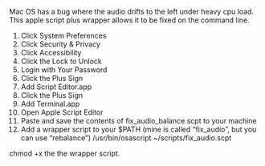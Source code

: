 Mac OS has a bug where the audio drifts to the left under heavy cpu load. This
apple script plus wrapper allows it to be fixed on the command line.


1. Click System Preferences
1. Click Security & Privacy
1. Click Accessibility
1. Click the Lock to Unlock
1. Login with Your Password
1. Click the Plus Sign
1. Add Script Editor.app
1. Click the Plus Sign
1. Add Terminal.app
1. Open Apple Script Editor
1. Paste and save the contents of fix_audio_balance.scpt to your machine
1. Add a wrapper script to your $PATH (mine is called “fix_audio”, but you can
use “rebalance”)
/usr/bin/osascript ~/scripts/fix_audio.scpt

chmod +x the the wrapper script.
